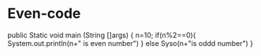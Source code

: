# Even-code
public Static void main (String []args)
{
n=10;
if(n%2==0){
System.out.println(n+" is even number")
}
else
Syso(n+"is oddd number")
}
